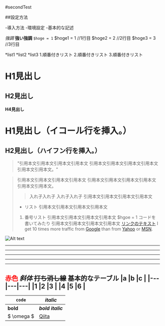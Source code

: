 #secondTest

##設定方法

-導入方法
-環境設定
-基本的な記述

*強調*
**強い強調**
`$hoge = 1`
    $hoge1 = 1 //1行目
    $hoge2 = 2 //2行目
    $hoge3 = 3 //3行目

*list1
*list2
*list3
1.順番付きリスト
2.順番付きリスト
3.順番付きリスト
# H1見出し
## H2見出し
#### H4見出し
H1見出し（イコール行を挿入。）
==================
H2見出し（ハイフン行を挿入。）
---------------------------------
> "引用本文引用本文引用本文引用本文
引用本文引用本文引用本文引用本文引用本文引用本文。"

> 引用本文引用本文引用本文引用本文
> 引用本文引用本文引用本文引用本文引用本文引用本文。
> > 入れ子入れ子
> > 入れ子入れ子
> 引用本文引用本文引用本文引用本文
> * リスト
> 引用本文引用本文引用本文引用本文
> 1. 番号リスト
> 引用本文引用本文引用本文引用本文
> $hgoe = 1 コードを書いてみたり
> 引用本文引用本文引用本文引用本文
[リンクのテキスト](https://github.com/erikerik9)
I get 10 times more traffic from [Google][] than from
[Yahoo][] or [MSN][].

[google]: http://google.com/        "Google"
[yahoo]:  http://search.yahoo.com/  "Yahoo Search"
[msn]:    http://search.msn.com/    "MSN Search"
![Alt text](/path/to/img.jpg)
* * *
***
*****
- - -
---------------------------------------
<font color="Red">赤色</font>
*斜体*
~~打ち消し線~~
基本的なテーブル
|a  |b  |c  |
|---|---|---|
|1  |2  |3  |
|4  |5  |6  |
----------------------
|`code`    |*italic*                  |
|----------|--------------------------|
|**bold**  |***bold italic***         |
|$ \omega $|[Qiita](http://qiita.com)||